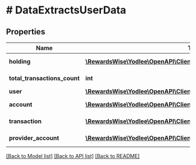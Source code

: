 # # DataExtractsUserData

## Properties

Name | Type | Description | Notes
------------ | ------------- | ------------- | -------------
**holding** | [**\RewardsWise\Yodlee\OpenAPI\Client\Model\DataExtractsHolding[]**](DataExtractsHolding.md) |  | [optional] [readonly]
**total_transactions_count** | **int** |  | [optional] [readonly]
**user** | [**\RewardsWise\Yodlee\OpenAPI\Client\Model\DataExtractsUser**](DataExtractsUser.md) |  | [optional]
**account** | [**\RewardsWise\Yodlee\OpenAPI\Client\Model\DataExtractsAccount[]**](DataExtractsAccount.md) |  | [optional] [readonly]
**transaction** | [**\RewardsWise\Yodlee\OpenAPI\Client\Model\DataExtractsTransaction[]**](DataExtractsTransaction.md) |  | [optional] [readonly]
**provider_account** | [**\RewardsWise\Yodlee\OpenAPI\Client\Model\DataExtractsProviderAccount[]**](DataExtractsProviderAccount.md) |  | [optional] [readonly]

[[Back to Model list]](../../README.md#models) [[Back to API list]](../../README.md#endpoints) [[Back to README]](../../README.md)
